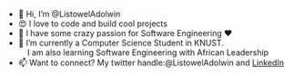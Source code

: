 - 👋 Hi, I’m @ListowelAdolwin
- :heart_eyes: I love to code and build cool projects
- 👀 I have some crazy passion for Software Engineering :heart:
- 🌱 I’m currently a Computer Science Student in KNUST. <br/>&nbsp;&nbsp;&nbsp; I am also learning Software Engineering with African Leadership 
- 📫 Want to connect? My twitter handle:@ListowelAdolwin and [LinkedIn](https://www.linkedin.com/in/listowel-adolwin)

<!---
ListowelAdolwin/ListowelAdolwin is a ✨ special ✨ repository because its `README.md` (this file) appears on your GitHub profile.
You can click the Preview link to take a look at your changes.
--->

